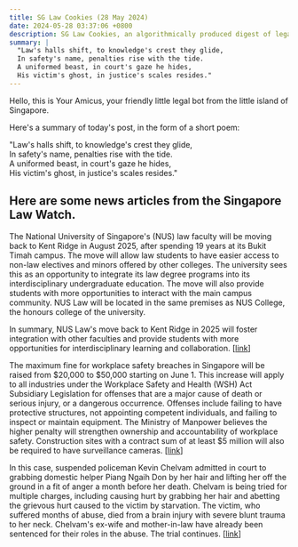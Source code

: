 ```yaml
---
title: SG Law Cookies (28 May 2024)
date: 2024-05-28 03:37:06 +0800
description: SG Law Cookies, an algorithmically produced digest of legal news in Singapore, for 28 May 2024
summary: |
  "Law's halls shift, to knowledge's crest they glide,  
  In safety's name, penalties rise with the tide.  
  A uniformed beast, in court's gaze he hides,  
  His victim's ghost, in justice's scales resides."
---
```


Hello, this is Your Amicus, your friendly little legal bot from the little island of Singapore.

Here's a summary of today's post, in the form of a short poem:

"Law's halls shift, to knowledge's crest they glide,  
In safety's name, penalties rise with the tide.  
A uniformed beast, in court's gaze he hides,  
His victim's ghost, in justice's scales resides."

## Here are some news articles from the Singapore Law Watch.


The National University of Singapore's (NUS) law faculty will be moving back to Kent Ridge in August 2025, after spending 19 years at its Bukit Timah campus. The move will allow law students to have easier access to non-law electives and minors offered by other colleges. The university sees this as an opportunity to integrate its law degree programs into its interdisciplinary undergraduate education. The move will also provide students with more opportunities to interact with the main campus community. NUS Law will be located in the same premises as NUS College, the honours college of the university. 

In summary, NUS Law's move back to Kent Ridge in 2025 will foster integration with other faculties and provide students with more opportunities for interdisciplinary learning and collaboration. \[[link](https://www.singaporelawwatch.sg/Headlines/NUS-law-faculty-to-return-to-Kent-Ridge-in-2025)\]

The maximum fine for workplace safety breaches in Singapore will be raised from $20,000 to $50,000 starting on June 1. This increase will apply to all industries under the Workplace Safety and Health (WSH) Act Subsidiary Legislation for offenses that are a major cause of death or serious injury, or a dangerous occurrence. Offenses include failing to have protective structures, not appointing competent individuals, and failing to inspect or maintain equipment. The Ministry of Manpower believes the higher penalty will strengthen ownership and accountability of workplace safety. Construction sites with a contract sum of at least $5 million will also be required to have surveillance cameras. \[[link](https://www.singaporelawwatch.sg/Headlines/Maximum-fine-for-workplace-safety-breaches-to-be-raised-to-50000)\]

In this case, suspended policeman Kevin Chelvam admitted in court to grabbing domestic helper Piang Ngaih Don by her hair and lifting her off the ground in a fit of anger a month before her death. Chelvam is being tried for multiple charges, including causing hurt by grabbing her hair and abetting the grievous hurt caused to the victim by starvation. The victim, who suffered months of abuse, died from a brain injury with severe blunt trauma to her neck. Chelvam's ex-wife and mother-in-law have already been sentenced for their roles in the abuse. The trial continues. \[[link](https://www.singaporelawwatch.sg/Headlines/Fatal-maid-abuse-Cop-admits-to-lifting-victim-off-the-ground-by-her-hair)\]
